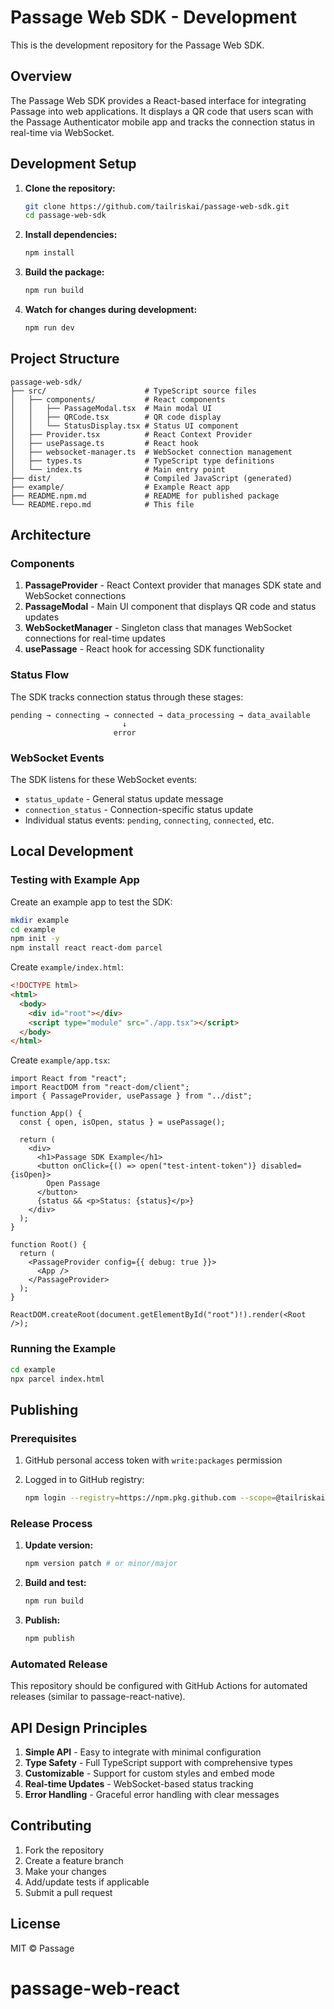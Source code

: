 # Passage Web SDK - Development

This is the development repository for the Passage Web SDK.

## Overview

The Passage Web SDK provides a React-based interface for integrating Passage into web applications. It displays a QR code that users scan with the Passage Authenticator mobile app and tracks the connection status in real-time via WebSocket.

## Development Setup

1. **Clone the repository:**

   ```bash
   git clone https://github.com/tailriskai/passage-web-sdk.git
   cd passage-web-sdk
   ```

2. **Install dependencies:**

   ```bash
   npm install
   ```

3. **Build the package:**

   ```bash
   npm run build
   ```

4. **Watch for changes during development:**

   ```bash
   npm run dev
   ```

## Project Structure

```
passage-web-sdk/
├── src/                      # TypeScript source files
│   ├── components/           # React components
│   │   ├── PassageModal.tsx  # Main modal UI
│   │   ├── QRCode.tsx        # QR code display
│   │   └── StatusDisplay.tsx # Status UI component
│   ├── Provider.tsx          # React Context Provider
│   ├── usePassage.ts         # React hook
│   ├── websocket-manager.ts  # WebSocket connection management
│   ├── types.ts              # TypeScript type definitions
│   └── index.ts              # Main entry point
├── dist/                     # Compiled JavaScript (generated)
├── example/                  # Example React app
├── README.npm.md             # README for published package
└── README.repo.md            # This file
```

## Architecture

### Components

1. **PassageProvider** - React Context provider that manages SDK state and WebSocket connections
2. **PassageModal** - Main UI component that displays QR code and status updates
3. **WebSocketManager** - Singleton class that manages WebSocket connections for real-time updates
4. **usePassage** - React hook for accessing SDK functionality

### Status Flow

The SDK tracks connection status through these stages:

```
pending → connecting → connected → data_processing → data_available
                         ↓
                       error
```

### WebSocket Events

The SDK listens for these WebSocket events:

- `status_update` - General status update message
- `connection_status` - Connection-specific status update
- Individual status events: `pending`, `connecting`, `connected`, etc.

## Local Development

### Testing with Example App

Create an example app to test the SDK:

```bash
mkdir example
cd example
npm init -y
npm install react react-dom parcel
```

Create `example/index.html`:

```html
<!DOCTYPE html>
<html>
  <body>
    <div id="root"></div>
    <script type="module" src="./app.tsx"></script>
  </body>
</html>
```

Create `example/app.tsx`:

```tsx
import React from "react";
import ReactDOM from "react-dom/client";
import { PassageProvider, usePassage } from "../dist";

function App() {
  const { open, isOpen, status } = usePassage();

  return (
    <div>
      <h1>Passage SDK Example</h1>
      <button onClick={() => open("test-intent-token")} disabled={isOpen}>
        Open Passage
      </button>
      {status && <p>Status: {status}</p>}
    </div>
  );
}

function Root() {
  return (
    <PassageProvider config={{ debug: true }}>
      <App />
    </PassageProvider>
  );
}

ReactDOM.createRoot(document.getElementById("root")!).render(<Root />);
```

### Running the Example

```bash
cd example
npx parcel index.html
```

## Publishing

### Prerequisites

1. GitHub personal access token with `write:packages` permission
2. Logged in to GitHub registry:

   ```bash
   npm login --registry=https://npm.pkg.github.com --scope=@tailriskai
   ```

### Release Process

1. **Update version:**

   ```bash
   npm version patch # or minor/major
   ```

2. **Build and test:**

   ```bash
   npm run build
   ```

3. **Publish:**

   ```bash
   npm publish
   ```

### Automated Release

This repository should be configured with GitHub Actions for automated releases (similar to passage-react-native).

## API Design Principles

1. **Simple API** - Easy to integrate with minimal configuration
2. **Type Safety** - Full TypeScript support with comprehensive types
3. **Customizable** - Support for custom styles and embed mode
4. **Real-time Updates** - WebSocket-based status tracking
5. **Error Handling** - Graceful error handling with clear messages

## Contributing

1. Fork the repository
2. Create a feature branch
3. Make your changes
4. Add/update tests if applicable
5. Submit a pull request

## License

MIT © Passage
# passage-web-react
